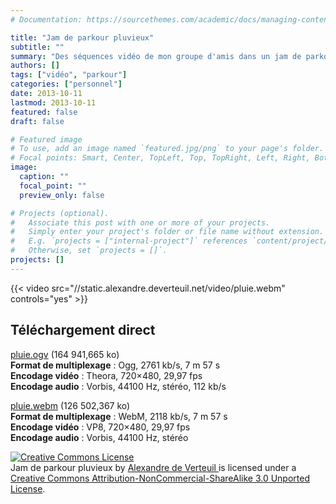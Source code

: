 ```yaml
---
# Documentation: https://sourcethemes.com/academic/docs/managing-content/

title: "Jam de parkour pluvieux"
subtitle: ""
summary: "Des séquences vidéo de mon groupe d'amis dans un jam de parkour un jour de pluie."
authors: []
tags: ["vidéo", "parkour"]
categories: ["personnel"]
date: 2013-10-11
lastmod: 2013-10-11
featured: false
draft: false

# Featured image
# To use, add an image named `featured.jpg/png` to your page's folder.
# Focal points: Smart, Center, TopLeft, Top, TopRight, Left, Right, BottomLeft, Bottom, BottomRight.
image:
  caption: ""
  focal_point: ""
  preview_only: false

# Projects (optional).
#   Associate this post with one or more of your projects.
#   Simply enter your project's folder or file name without extension.
#   E.g. `projects = ["internal-project"]` references `content/project/deep-learning/index.md`.
#   Otherwise, set `projects = []`.
projects: []
---
```


{{< video src="//static.alexandre.deverteuil.net/video/pluie.webm" controls="yes" >}}

## Téléchargement direct

[pluie.ogv](//static.alexandre.deverteuil.net/video/pluie.ogv) (164&nbsp;941,665&nbsp;ko)  
**Format de multiplexage**&nbsp;: Ogg, 2761&nbsp;kb/s, 7&nbsp;m 57&nbsp;s  
**Encodage vidéo**&nbsp;: Theora, 720×480, 29,97&nbsp;fps  
**Encodage audio**&nbsp;: Vorbis, 44100&nbsp;Hz, stéréo, 112&nbsp;kb/s

[pluie.webm](//static.alexandre.deverteuil.net/video/pluie.webm) (126&nbsp;502,367&nbsp;ko)  
**Format de multiplexage**&nbsp;: WebM, 2118&nbsp;kb/s, 7&nbsp;m 57&nbsp;s  
**Encodage vidéo**&nbsp;: VP8, 720×480, 29,97&nbsp;fps  
**Encodage audio**&nbsp;: Vorbis, 44100&nbsp;Hz, stéréo

<p>
    <a rel="license" href="http://creativecommons.org/licenses/by-nc-sa/3.0/deed.en_US">
        <img alt="Creative Commons License" style="border-width:0" src="http://i.creativecommons.org/l/by-nc-sa/3.0/88x31.png" class="inline" />
    </a><br />
    <span xmlns:dct="http://purl.org/dc/terms/" href="http://purl.org/dc/dcmitype/MovingImage" property="dct:title" rel="dct:type">
        Jam de parkour pluvieux
    </span>
    by
    <a xmlns:cc="http://creativecommons.org/ns#" href="http://alexandre.deverteuil.net/" property="cc:attributionName" rel="cc:attributionURL">
        Alexandre de Verteuil
    </a>
    is licensed under a
    <a rel="license" href="http://creativecommons.org/licenses/by-nc-sa/3.0/deed.en_US">
        Creative Commons Attribution-NonCommercial-ShareAlike 3.0 Unported License</a>.
</p>
